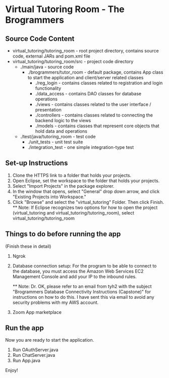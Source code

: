 # **Virtual Tutoring Room - The Brogrammers**

## **Source Code Content**

- virtual_tutoring/tutoring_room - root project directory, contains source code, external JARs and pom.xml file
- virtual_tutoring/tutoring_room/src - project code directory
    - ./main/java - source code
        - ./brogrammers/tutor_room - default package, contains App class to start the application and client/server related classes
            - ./reg_login - contains classes related to registration and login functionality
            - ./data_access - contains DAO classes for database operations
            - ./views - contains classes related to the user interface / presentation
            - ./controllers - contains classes related to connecting the backend logic to the views
            - ./models - contains classes that represent core objects that hold data and operations
    - ./test/java/tutoring_room - test code
        - ./unit_tests - unit test suite
        - ./integration_test - one simple integration-type test

## **Set-up Instructions**

1. Clone the HTTPS link to a folder that holds your projects.
2. Open Eclipse, set the workspace to the folder that holds your projects.
3. Select "Import Projects" in the package explorer.
4. In the window that opens, select "General" drop down arrow, and click "Existing Projects into Workspace."
5. Click "Browse" and select the "virtual_tutoring" Folder. Then click Finish.
** Note: If Eclipse recognizes two options for how to open the project (virtual_tutoring and virtual_tutoring/tutoring_room), select virtual_tutoring/tutoring_room

## **Things to do before running the app**

(Finish these in detail)
1. Ngrok
2. Database connection setup: For the program to be able to connect to the database, you must access the Amazon Web Services EC2 Management Console and add your IP to the inbound rules.
    
      ** Note: Dr. OK, please refer to an email from tyh2 with the subject "Brogrammers Database Connectivity Instructions (Capstone)" for instructions on how to do this. I have sent this via email to avoid any security problems with my AWS account.
4. Zoom App marketplace


## **Run the app**
Now you are ready to start the application.
1. Run OAuthServer.java
2. Run ChatServer.java
3. Run App.java

Enjoy!
